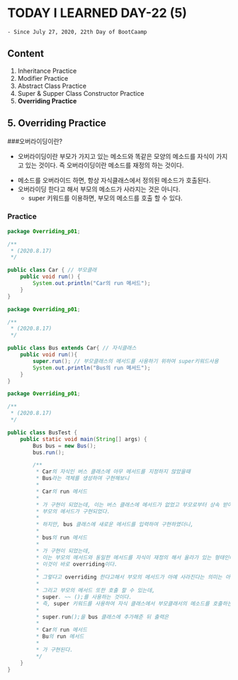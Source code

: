 # TODAY I LEARNED DAY-22 (5)
  `- Since July 27, 2020, 22th Day of BootCaamp`
  
## Content
  1. Inheritance Practice
  2. Modifier Practice
  3. Abstract Class Practice
  4. Super & Supper Class Constructor Practice
  5. **Overriding Practice**
  
## 5. Overriding Practice

###오버라이딩이란?
- 오버라이딩이란 부모가 가지고 있는 메소드와 똑같은 모양의 메소드를 자식이 가지고 있는 것이다. 즉 오버라이딩이란 메소드를 재정의 하는 것이다.
* 메소드를 오버라이드 하면, 항상 자식클래스에서 정의된 메소드가 호출된다.
* 오버라이딩 한다고 해서 부모의 메소드가 사라지는 것은 아니다.
    * super 키워드를 이용하면, 부모의 메소드를 호출 할 수 있다.
    
    
### Practice

```java
package Overriding_p01;

/**
 * (2020.8.17)
 */

public class Car { // 부모클래
    public void run() {
        System.out.println("Car의 run 메서드");
    }
}

package Overriding_p01;

/**
 * (2020.8.17)
 */

public class Bus extends Car{ // 자식클래스
    public void run(){
        super.run(); // 부모클래스의 메서드를 사용하기 위하여 super키워드사용
        System.out.println("Bus의 run 메서드");
    }
}

package Overriding_p01;

/**
 * (2020.8.17)
 */

public class BusTest {
    public static void main(String[] args) {
        Bus bus = new Bus();
        bus.run();

        /**
         * Car의 자식인 버스 클래스에 아무 메서드를 지정하지 않았을때
         * Bus라는 객체를 생성하여 구현해보니
         *
         * Car의 run 메서드
         *
         * 가 구현이 되었는데, 이는 버스 클래스에 메서드가 없었고 부모로부터 상속 받아
         * 부모의 메서드가 구현되었다.
         *
         * 하지만, bus 클래스에 새로운 메서드를 입력하여 구현하였더니,
         *
         * bus의 run 메서드
         *
         * 가 구현이 되었는데,
         * 이는 부모의 메서드와 동일한 메서드를 자식이 재정의 해서 올라가 있는 형태인데
         * 이것이 바로 overriding이다.
         *
         * 그렇다고 overriding 한다고해서 부모의 메서드가 아예 사라진다는 의미는 아님.
         *
         * 그리고 부모의 메서드 또한 호출 할 수 있는데,
         * super. ~~ ();를 사용하는 것이다.
         * 즉, super 키워드를 사용하여 자식 클래스에서 부모클래서의 메소드를 호출하는 것이다.
         *
         * super.run();을 bus 클래스에 추가해준 뒤 출력은
         *
         * Car의 run 메서드
         * Bu의 run 메서드
         *
         * 가 구현된다.
         */
    }
}


```